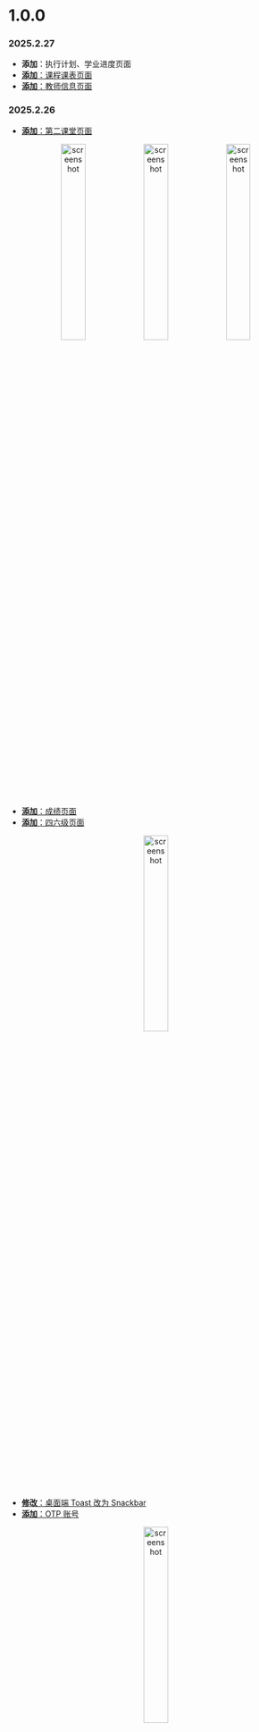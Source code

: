 # 1.0.0

### 2025.2.27

- **添加**：执行计划、学业进度页面
- [**添加**：课程课表页面](https://github.com/Kiteio/Punica-CMP/commit/581b3dc08c6f9788a415c2d8ebdd601279c943d0)
- [**添加**：教师信息页面](https://github.com/Kiteio/Punica-CMP/commit/4be506e5a9d46d30ec0cbf5fbe18aa06926a6073)

### 2025.2.26

- [**添加**：第二课堂页面](https://github.com/Kiteio/Punica-CMP/commit/c88af99e2f7d6fbae627e12a4b20f9a3a66d02f2)
    <p align="center">
        <img width="30%" src="img/2025.2.26-2.jpg" alt="screenshot" />
        <img width="30%" src="img/2025.2.26-3.jpg" alt="screenshot" />
        <img width="30%" src="img/2025.2.26-4.jpg" alt="screenshot" />
    </p>
- [**添加**：成绩页面](https://github.com/Kiteio/Punica-CMP/commit/929c7947a9c4e0239cb57a4eaa6ef542f9645167)
- [**添加**：四六级页面](https://github.com/Kiteio/Punica-CMP/commit/92b74c7ee0baba53cf54a411c52983fdeeb5b6bc)
    <p align="center">
        <img width="30%" src="img/2025.2.26-1.jpg" alt="screenshot" />
    </p>
- [**修改**：桌面端 Toast 改为 Snackbar](https://github.com/Kiteio/Punica-CMP/commit/cbf5177bba3fa6309ecdb730fdd816e5bb8a4230)
- [**添加**：OTP 账号](https://github.com/Kiteio/Punica-CMP/commit/c4d51b155516cad5c1350dc0a84d3b08751d2f24)
    <p align="center">
        <img width="30%" src="img/2025.2.26-0.jpg" alt="screenshot" />
    </p>

### 2025.2.25

- [**添加**：常用网站页面](https://github.com/Kiteio/Punica-CMP/commit/1fdfe230ecd903f78c6922015b7b9d79ce54aaff)
  ![screenshot](img/2025.2.25-2.png)
- [**添加**：教学通知页面](https://github.com/Kiteio/Punica-CMP/commit/97053aef7c8fcee2329bc096b85251bea1101fc0)
    ![screenshot](img/2025.2.25-1.png)
- [**添加**：紧急电话页面](https://github.com/Kiteio/Punica-CMP/commit/2b7fd30cc954cbb0e424c648bdfbad8909b31809)
    <p align="center">
        <img width="30%" src="img/2025.2.25-0.jpg" alt="screenshot" />
    </p>

### 2025.2.24

- [**添加**：账号页面](https://github.com/Kiteio/Punica-CMP/commit/aea6d5e6993518aa23da5353f9f9ba6b8c9c630c)
    <p align="center">
        <img width="30%" src="img/2025.2.24-0.jpg" alt="screenshot" />
    </p>

### 2025.2.22

- [**添加**：DataStore](https://github.com/Kiteio/Punica-CMP/commit/4e97e66f3575389d4eb59820d4147340800661e0)

### 2025.2.21

- [**添加**：顶层导航页面内容](https://github.com/Kiteio/Punica-CMP/commit/11f2abd868e28e0fda9ce522c17225968c877c43)

    **Android**

    <p align="center">
        <img width="30%" src="img/2025.2.21-3.jpg" alt="screenshot" />
        <img width="30%" src="img/2025.2.21-4.jpg" alt="screenshot" />
        <img width="30%" src="img/2025.2.21-5.jpg" alt="screenshot" />
    </p>

    **桌面端**

    <p align="center">
        <img width="45%" src="img/2025.2.21-0.png" alt="screenshot" />
        <img width="45%" src="img/2025.2.21-1.png" alt="screenshot" />
    </p>

    <p align="center">
        <img width="45%" src="img/2025.2.21-2.png" alt="screenshot" />
    </p>

### 2025.2.17

- [**添加**：添加网页 VPN 客户端](https://github.com/Kiteio/Punica-CMP/commit/2c0a6b251468d37effaab445fe96998ea412f5ac)
- [**添加**：TOTP 功能](https://github.com/Kiteio/Punica-CMP/commit/ebc7a802d4739de9e0c9e3d3d49e028c5ccbcad7)

### 2025.2.16

- [**添加**：教务处客户端教务通知功能](https://github.com/Kiteio/Punica-CMP/commit/8d59938fc335c3ffd191ab5a85fc358463ee79ea)
- [**添加**：第二课堂客户端功能](https://github.com/Kiteio/Punica-CMP/commit/73e979ba89fa5c2b174b910d91a58f3bdfa69459)
- [**添加**：CET 客户端功能](https://github.com/Kiteio/Punica-CMP/commit/a5504d50d3321b3dd141b54f2d164bb8b52b7ae5)

### 2025.2.15

- [**添加**：选课系统客户端功能](https://github.com/Kiteio/Punica-CMP/commit/cf57c9c17acb230624fd71d2a883bba33c7cc4c7)

### 2025.2.14

- [**添加**：选课系统客户端](https://github.com/Kiteio/Punica-CMP/commit/e6d88398c02adda1969c6addefd4866b70e22ba1)
- [**添加**：教务系统客户端课程课表功能](https://github.com/Kiteio/Punica-CMP/commit/76f80d7f51dd4b6edf4fe9a3355654093a9644e8)
- [**添加**：教务系统客户端教师信息功能](https://github.com/Kiteio/Punica-CMP/commit/324f95be9a4c0ccdd7ef7891954a03d4c9ff2132)

### 2025.2.12

- [**添加**：教务系统客户端学期日历功能](https://github.com/Kiteio/Punica-CMP/commit/7260d37e45873cbad3aef7c7cfc8c95e2d657fe8)
- [**添加**：教务系统客户端学业进度功能](https://github.com/Kiteio/Punica-CMP/commit/2d7c98be2cdbccbea759f6eaf03a26c05cbdfca1)
- [**修改**：教务系统客户端功能优化](https://github.com/Kiteio/Punica-CMP/commit/678d127b66e67d098ed8b89d6dfd60c1d814bd23)
- [**添加**：教务系统客户端执行计划功能](https://github.com/Kiteio/Punica-CMP/commit/b781f215221051a85d651ef4a72dd828b50fe659)
- [**添加**：教务系统客户端考试安排功能](https://github.com/Kiteio/Punica-CMP/commit/25e06480edf5408926b1c3b7159f01a144fc2cc8)
- [**添加**：教务系统客户端成绩功能](https://github.com/Kiteio/Punica-CMP/commit/eaae33bcde4e8362715bfb32fee639c4e3fbcf62)

### 2025.2.11

- [**添加**：教务系统客户端校园网默认密码功能](https://github.com/Kiteio/Punica-CMP/commit/524c27c26fbfd0c3742e7aaa7e1104e9d7a7c415)
- [**添加**：导航页面](https://github.com/Kiteio/Punica-CMP/commit/d3998ca41c9c0f0c90b4610c174b0dce1c530847)
    ![screenshot](img/2025.2.11-0.png)

### 2025.2.10

- [**更新依赖**](https://github.com/Kiteio/Punica-CMP/commit/c3e2b82d4166a65f6761b64167f807e17e931d00)

### 2025.2.9

- [**添加**：教务系统客户端课表功能](https://github.com/Kiteio/Punica-CMP/commit/ed5ab2cbb9c4efcc643f5713fa2653f752545eff)

### 2025.2.1

- [**添加**：教务系统客户端登录功能](https://github.com/Kiteio/Punica-CMP/commit/c95bdc46d1050e205b2090bd4bea9de7fa20fd34)
- [**添加**：YesCaptcha 客户端](https://github.com/Kiteio/Punica-CMP/commit/ae16fc394ebc186f0890abce0b8d130ce382ed8e)
- [**修改**：http 客户端错误更正](https://github.com/Kiteio/Punica-CMP/commit/ed5f6ae23cf7bca20ff07f4ec7d6c8fbbbcfb05a)

### 2025.1.17

- [**添加**：Ktor 客户端](https://github.com/Kiteio/Punica-CMP/commit/120715dc50f0d73eeb2df43816e7e41e79c6fed5)

### 2025.1.9

- [**添加**：规范](https://github.com/Kiteio/Punica-CMP/commit/6d4162f44a2582977ac7a4177c9fdf092460046d)
- [**添加**：更新日志](https://github.com/Kiteio/Punica-CMP/commit/a43648cd0f18810a7e4465300f9b10b5c7b4e5be)
- [**添加**：MIT License](https://github.com/Kiteio/Punica-CMP/commit/7a90b8ef073549dbca4c9f34e7b669c42191eead)

### 2025.1.8

- [**项目初始化**](https://github.com/Kiteio/Punica-CMP/commit/8556fdf0fca0380a303db7337743f1e2162e4970)